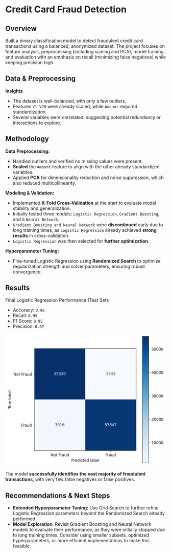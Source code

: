 # Credit Card Fraud Detection

## Overview

Built a binary classification model to detect fraudulent credit card transactions using a balanced, anonymized dataset. The project focuses on feature analysis, preprocessing (including scaling and PCA), model training, and evaluation with an emphasis on recall (minimizing false negatives) while keeping precision high.

## Data & Preprocessing

**Insights**

- The dataset is well-balanced, with only a few outliers.
- Features `V1–V28` were already scaled, while `Amount` required standardization.
- Several variables were correlated, suggesting potential redundancy or interactions to explore.

## Methodology

**Data Preprocessing:**

- Handled outliers and verified no missing values were present.
- **Scaled** the `Amount` feature to align with the other already standardized variables.
- Applied **PCA** for dimensionality reduction and noise suppression, which also reduced multicollinearity.

**Modeling & Validation:**

- Implemented **K-Fold Cross-Validation** at the start to evaluate model stability and generalization.
- Initially tested three models: `Logistic Regression`, `Gradient Boosting`, and a `Neural Network`.
- `Gradient Boosting and Neural Network` were **discontinued** early due to long training times, as `Logistic Regression` already achieved **strong results** in cross-validation.
- `Logistic Regression` was then selected for **further optimization**.

**Hyperparameter Tuning:**

- Fine-tuned Logistic Regression using **Randomized Search** to optimize regularization strength and solver parameters, ensuring robust convergence.


## Results

Final Logistic Regression Performance (Test Set):

- Accuracy: `0.96`   
- Recall: `0.95`   
- F1 Score: `0.95`  
- Precision: `0.97`  

![Confusion Matrix](Results/confusion_matrix.png)

The model **successfully identifies the vast majority of fraudulent transactions**, with very few false negatives or false positives.


## Recommendations & Next Steps

- **Extended Hyperparameter Tuning:** Use Grid Search to further refine Logistic Regression parameters beyond the Randomized Search already performed.
- **Model Exploration**: Revisit Gradient Boosting and Neural Network models to evaluate their performance, as they were initially stopped due to long training times. Consider using smaller subsets, optimized hyperparameters, or more efficient implementations to make this feasible.